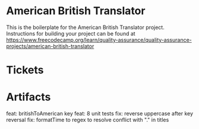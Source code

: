 # American British Translator

This is the boilerplate for the American British Translator project. Instructions for building your project can be found at https://www.freecodecamp.org/learn/quality-assurance/quality-assurance-projects/american-british-translator

# Tickets
 
# Artifacts 
feat: britishToAmerican key
feat: 8 unit tests
fix: reverse uppercase after key reversal 
fix: formatTime to regex to resolve conflict with "." in titles